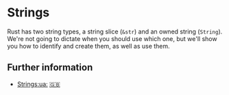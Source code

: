 # Strings

Rust has two string types, a string slice (`&str`) and an owned string (`String`).
We're not going to dictate when you should use which one, but we'll show you how
to identify and create them, as well as use them.

## Further information

- [Strings](https://doc.rust-lang.org/book/ch08-02-strings.html)[:ua:](https://rustlangua.github.io/rustbookua.github.io/ch08-02-strings.html) [:uk:](https://doc.rust-lang.org/stable/book/ch08-02-strings.html)
